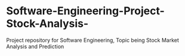 # Software-Engineering-Project-Stock-Analysis-
Project repository for Software Engineering, Topic being Stock Market Analysis and Prediction
